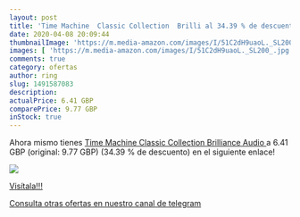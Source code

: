 ```yaml
---
layout: post
title: 'Time Machine  Classic Collection  Brilli al 34.39 % de descuento'
date: 2020-04-08 20:09:44
thumbnailImage: 'https://m.media-amazon.com/images/I/51C2dH9uaoL._SL200_.jpg'
images: [ 'https://m.media-amazon.com/images/I/51C2dH9uaoL._SL200_.jpg' ]
comments: true
category: ofertas
author: ring
slug: 1491587083
description:
actualPrice: 6.41 GBP
comparePrice: 9.77 GBP
inStock: true
---
```


Ahora mismo tienes [Time Machine  Classic Collection  Brilliance Audio  ](https://www.amazon.com/dp/1491587083/?tag=redken08-20) a 6.41 GBP (original: 9.77 GBP) (34.39 %  de descuento) en el siguiente enlace!

[![](https://m.media-amazon.com/images/I/51C2dH9uaoL._SL200_.jpg)](https://www.amazon.com/dp/1491587083/?tag=redken08-20)

[Visítala!!!](https://www.amazon.com/dp/1491587083/?tag=redken08-20)

[Consulta otras ofertas en nuestro canal de telegram](https://t.me/s/ofertas25)
